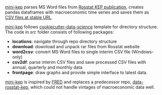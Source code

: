 [mini-kep] parses MS Word files from [Rosstat KEP publication][Rosstat], creates pandas dataframes with 
macroeconomic time series and saves them as [CSV files at stable URL][backend]. 

  [mini-kep]: https://github.com/epogrebnyak/mini-kep
  [Rosstat]: http://www.gks.ru/wps/wcm/connect/rosstat_main/rosstat/ru/statistics/publications/catalog/doc_1140080765391
  [backend]: https://github.com/epogrebnyak/mini-kep/tree/master/data/processed/latest

[mini-kep] follows [cookiecutter-data-science](https://github.com/drivendata/cookiecutter-data-science) template for 
directory structure. The code in *src* folder consists of following packages:
   - **locations**: navigate through repo directory structure 
   - **download**: download and unpack rar files from Rosstat website
   - **word2csv**: convert MS Word files to single interim CSV file (Windows-only)
   - **csv2df**: parse interim CSV files and save processed CSV files with annual, quarterly and monthly data
   - **frontpage**: draw graphs and provide simple interface to latest data. 
   
[mini-kep] is inspired by [FRED](https://fred.stlouisfed.org/) and replaces a predecessor repo,
[data-rosstat-kep](https://github.com/epogrebnyak/data-rosstat-kep), which could not handle vintages of
macroeconomic data well. 

